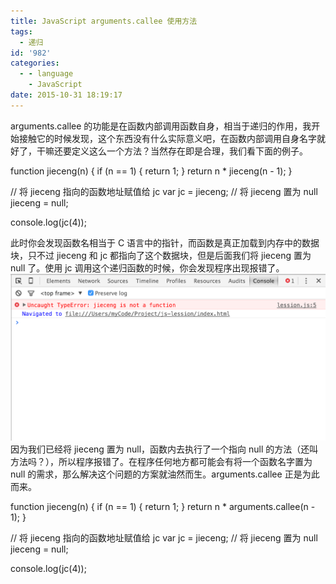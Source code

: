 ```yaml
---
title: JavaScript arguments.callee 使用方法
tags:
  - 递归
id: '982'
categories:
  - - language
    - JavaScript
date: 2015-10-31 18:19:17
---
```


arguments.callee 的功能是在函数内部调用函数自身，相当于递归的作用，我开始接触它的时候发现，这个东西没有什么实际意义吧，在函数内部调用自身名字就好了，干嘛还要定义这么一个方法？当然存在即是合理，我们看下面的例子。
<!-- more -->
function jieceng(n) {
  if (n == 1) {
    return 1;
  }
  return n \* jieceng(n - 1);
}

// 将 jieceng 指向的函数地址赋值给 jc
var jc = jieceng;
// 将 jieceng 置为 null
jieceng = null;

console.log(jc(4));

此时你会发现函数名相当于 C 语言中的指针，而函数是真正加载到内存中的数据块，只不过 jieceng 和 jc 都指向了这个数据块，但是后面我们将 jieceng 置为 null 了。使用 jc 调用这个递归函数的时候，你会发现程序出现报错了。 [![屏幕快照 2015-10-31 下午6.14.31](/images/2015/10/屏幕快照-2015-10-31-下午6.14.31.png)](/images/2015/10/屏幕快照-2015-10-31-下午6.14.31.png) 因为我们已经将 jieceng 置为 null，函数内去执行了一个指向 null 的方法（还叫方法吗？），所以程序报错了。在程序任何地方都可能会有将一个函数名字置为 null 的需求，那么解决这个问题的方案就油然而生。arguments.callee 正是为此而来。

function jieceng(n) {
  if (n == 1) {
    return 1;
  }
  return n \* arguments.callee(n - 1);
}

// 将 jieceng 指向的函数地址赋值给 jc
var jc = jieceng;
// 将 jieceng 置为 null
jieceng = null;

console.log(jc(4));